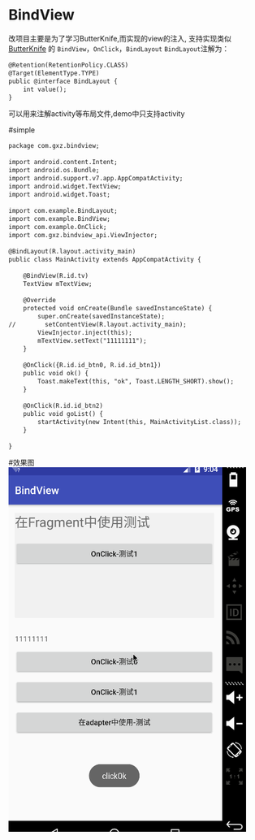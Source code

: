 # BindView
 改项目主要是为了学习ButterKnife,而实现的view的注入,
 支持实现类似[ButterKnife](https://github.com/JakeWharton/butterknife) 的 `BindView`，`OnClick`，`BindLayout`
 `BindLayout`注解为：
 
 ```			
 @Retention(RetentionPolicy.CLASS)
 @Target(ElementType.TYPE)
 public @interface BindLayout {
     int value();
 }
 ```
 可以用来注解activity等布局文件,demo中只支持activity
 

#simple

``` 
package com.gxz.bindview;

import android.content.Intent;
import android.os.Bundle;
import android.support.v7.app.AppCompatActivity;
import android.widget.TextView;
import android.widget.Toast;

import com.example.BindLayout;
import com.example.BindView;
import com.example.OnClick;
import com.gxz.bindview_api.ViewInjector;

@BindLayout(R.layout.activity_main)
public class MainActivity extends AppCompatActivity {

    @BindView(R.id.tv)
    TextView mTextView;

    @Override
    protected void onCreate(Bundle savedInstanceState) {
        super.onCreate(savedInstanceState);
//        setContentView(R.layout.activity_main);
        ViewInjector.inject(this);
        mTextView.setText("11111111");
    }

    @OnClick({R.id.id_btn0, R.id.id_btn1})
    public void ok() {
        Toast.makeText(this, "ok", Toast.LENGTH_SHORT).show();
    }

    @OnClick(R.id.id_btn2)
    public void goList() {
        startActivity(new Intent(this, MainActivityList.class));
    }

}
 ```
 
 #效果图
 <img src="./demo.gif"/></p>